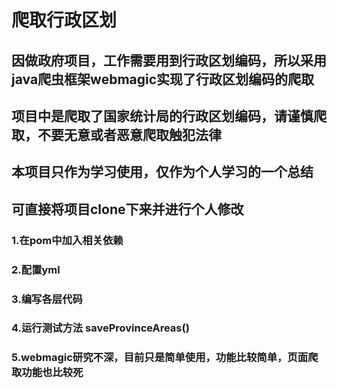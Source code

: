 # 爬取行政区划
## 因做政府项目，工作需要用到行政区划编码，所以采用java爬虫框架webmagic实现了行政区划编码的爬取
## 项目中是爬取了国家统计局的行政区划编码，请谨慎爬取，不要无意或者恶意爬取触犯法律
## 本项目只作为学习使用，仅作为个人学习的一个总结

## 可直接将项目clone下来并进行个人修改

### 1.在pom中加入相关依赖
### 2.配置yml
### 3.编写各层代码
### 4.运行测试方法 saveProvinceAreas()
### 5.webmagic研究不深，目前只是简单使用，功能比较简单，页面爬取功能也比较死
